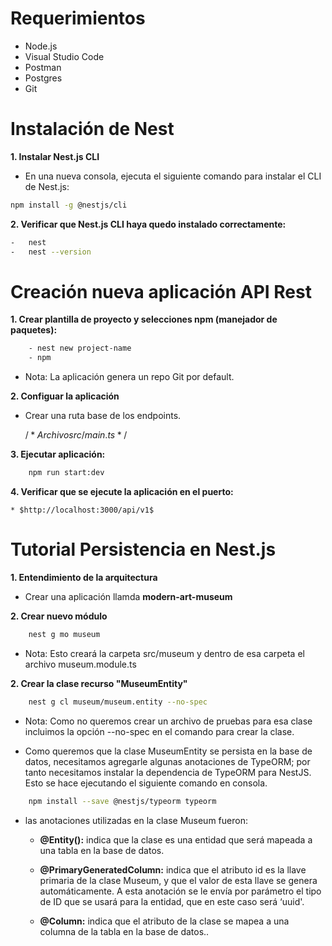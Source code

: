 # Requerimientos

- Node.js
- Visual Studio Code
- Postman
- Postgres
- Git 

# Instalación de Nest

**1. Instalar Nest.js CLI**
    
* En una nueva consola, ejecuta el siguiente comando para instalar el CLI de Nest.js:

```bash
npm install -g @nestjs/cli
```

**2. Verificar que Nest.js CLI haya quedo instalado correctamente:**

```bash
-   nest
-   nest --version
```

# Creación nueva aplicación API Rest

**1. Crear plantilla de proyecto y selecciones npm (manejador de paquetes):**

```bash
    - nest new project-name
    - npm
```

* Nota: La aplicación genera un repo Git por default.

**2. Configuar la aplicación**

* Crear una ruta base de los endpoints.

    $/*Archivo src/main.ts */$

**3. Ejecutar aplicación:**

```bash
    npm run start:dev
```

**4. Verificar que se ejecute la aplicación en el puerto:**

    * $http://localhost:3000/api/v1$


# Tutorial Persistencia en Nest.js

**1. Entendimiento de la arquitectura**

-   Crear una aplicación llamda  **modern-art-museum**

**2. Crear nuevo módulo**

```bash
    nest g mo museum
```
- Nota: Esto creará la carpeta src/museum y dentro de esa carpeta el archivo museum.module.ts

**2. Crear la clase recurso "MuseumEntity"**

```bash
    nest g cl museum/museum.entity --no-spec
```
- Nota: Como no queremos crear un archivo de pruebas para esa clase incluimos la opción --no-spec en el comando para crear la clase.

- Como queremos que la clase MuseumEntity se persista en la base de datos, necesitamos agregarle algunas anotaciones de TypeORM; por tanto necesitamos instalar la dependencia de TypeORM para NestJS. Esto se hace ejecutando el siguiente comando en consola.

```bash
    npm install --save @nestjs/typeorm typeorm
```

- las anotaciones utilizadas en la clase Museum fueron:

    - **@Entity():** indica que la clase es una entidad que será mapeada a una tabla en la base de datos.

    - **@PrimaryGeneratedColumn:** indica que el atributo id es la llave primaria de la clase Museum, y que el valor de esta llave se genera automáticamente. A esta anotación se le envía por parámetro el tipo de ID que se usará para la entidad, que en este caso será ‘uuid'.

    - **@Column:** indica que el atributo de la clase se mapea a una columna de la tabla en la base de datos..